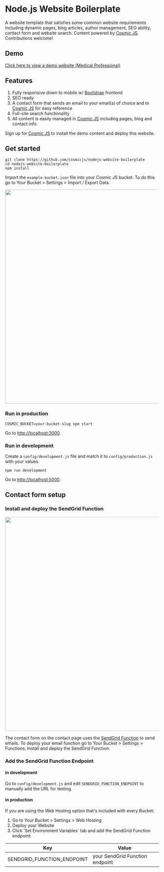 # Node.js Website Boilerplate
A  website template that satisfies some common website requirements including dynamic pages, blog articles, author management, SEO ability, contact form and website search.  Content powered by [Cosmic JS](https://cosmicjs.com).  Contributions welcome!
## Demo
[Click here to view a demo website (Medical Professional)](https://cosmicjs.com/apps/medical-professional)
## Features
1. Fully responsive down to mobile w/ [Bootstrap](http://getbootstrap.com) frontend<br />
2. SEO ready<br />
3. A contact form that sends an email to your email(s) of choice and to [Cosmic JS](https://cosmicjs.com) for easy reference<br />
4. Full-site search functionality<br />
5. All content is easily managed in [Cosmic JS](https://cosmicjs.com) including pages, blog and contact info.

Sign up for [Cosmic JS](https://cosmicjs.com) to install the demo content and deploy this website.

## Get started
```
git clone https://github.com/cosmicjs/nodejs-website-boilerplate
cd nodejs-website-boilerplate
npm install
```
Import the `example-bucket.json` file into your Cosmic JS bucket.  To do this go to Your Bucket > Settings > Import / Export Data.

<img src="https://cosmic-s3.imgix.net/877472a0-00bf-11e9-95fe-59d8fdd00c64-node-import.gif?w=1600" width="700" />

### Run in production
```
COSMIC_BUCKET=your-bucket-slug npm start
```
Go to [http://localhost:3000](http://localhost:3000).
### Run in development
Create a `config/development.js` file and match it to `config/production.js` with your values.
```
npm run development
```
Go to [http://localhost:5000](http://localhost:5000).

## Contact form setup

### Install and deploy the SendGrid Function
<img src="https://cosmic-s3.imgix.net/a07738c0-00d6-11e9-95fe-59d8fdd00c64-sendgrid-email.png?w=1500" width="700" />

The contact form on the contact page uses the [SendGrid Function](https://github.com/cosmicjs/send-email-function) to send emails. To deploy your email function go to Your Bucket > Settings > Functions. Install and deploy the SendGrid Function.

### Add the SendGrid Function Endpoint

#### in development
Go to `config/development.js` and edit `SENDGRID_FUNCTION_ENDPOINT` to manually add the URL for testing.

#### in production
If you are using the Web Hosting option that's included with every Bucket:
1. Go to Your Bucket > Settings > Web Hosting
2. Deploy your Website
3. Click 'Set Environment Variables' tab and add the SendGrid Function endpoint:

Key | Value
--- | ---
| SENDGRID_FUNCTION_ENDPOINT     | your SendGrid Function endpoint
